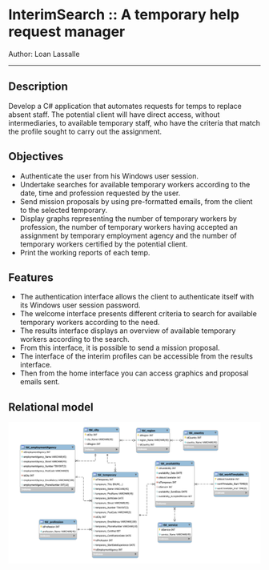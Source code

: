 # InterimSearch :: A temporary help request manager

Author: Loan Lassalle
***

## Description

Develop a C# application that automates requests for temps to replace absent staff. The potential client will have direct access, without intermediaries, to available temporary staff, who have the criteria that match the profile sought to carry out the assignment.

## Objectives

* Authenticate the user from his Windows user session.
* Undertake searches for available temporary workers according to the date, time and profession requested by the user.
* Send mission proposals by using pre-formatted emails, from the client to the selected temporary.
* Display graphs representing the number of temporary workers by profession, the number of temporary workers having accepted an assignment by temporary employment agency and the number of temporary workers certified by the potential client.
* Print the working reports of each temp.

## Features

* The authentication interface allows the client to authenticate itself with its Windows user session password.
* The welcome interface presents different criteria to search for available temporary workers according to the need.
* The results interface displays an overview of available temporary workers according to the search.
* From this interface, it is possible to send a mission proposal.
* The interface of the interim profiles can be accessible from the results interface.
* Then from the home interface you can access graphics and proposal emails sent.

## Relational model

![Relational model](images/relational_model.svg)

